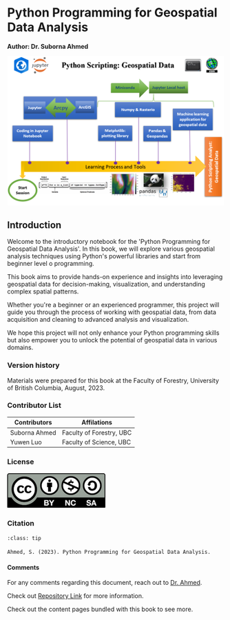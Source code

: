# **Python Programming for Geospatial Data Analysis**

**Author: Dr. Suborna Ahmed**

![Road Map](roadmap.png)

## Introduction

Welcome to the introductory notebook for the 'Python Programming for Geospatial Data Analysis'. In this book, we will explore various geospatial analysis techniques using Python's powerful libraries and start from beginner level o programming.

This book aims to provide hands-on experience and insights into leveraging geospatial data for decision-making, visualization, and understanding complex spatial patterns.

Whether you're a beginner or an experienced programmer, this project will guide you through the process of working with geospatial data, from data acquisition and cleaning to advanced analysis and visualization.

We hope this project will not only enhance your Python programming skills but also empower you to unlock the potential of geospatial data in various domains.

### Version history

Materials were prepared for this book at the Faculty of Forestry, University of British Columbia, August, 2023.

### Contributor List

| Contributors  | Affilations              |
| ------------- | ------------------------ |
| Suborna Ahmed | Faculty of Forestry, UBC |
| Yuwen Luo     | Faculty of Science, UBC  |

### License

![license](license.png)

### Citation

```{admonition} **How to cite**
:class: tip

Ahmed, S. (2023). Python Programming for Geospatial Data Analysis.

```

#### Comments

For any comments regarding this document, reach out to [Dr. Ahmed](https://forestry.ubc.ca/faculty-profile/suborna-ahmed/).

Check out [Repository Link](https://github.com/subornaa/Data-Analysis-With-Python.git) for more information.

Check out the content pages bundled with this book to see more.
